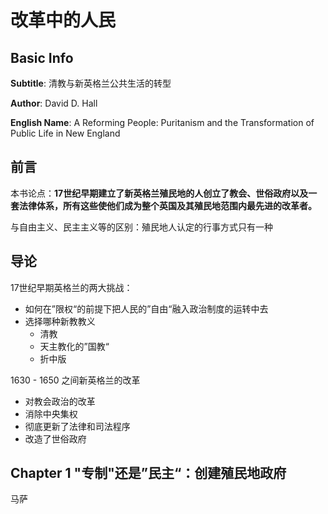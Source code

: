 # 改革中的人民

## Basic Info

**Subtitle**: 清教与新英格兰公共生活的转型

**Author**: David D. Hall

**English Name**: A Reforming People: Puritanism and the Transformation of Public Life in New England

## 前言

本书论点：**17世纪早期建立了新英格兰殖民地的人创立了教会、世俗政府以及一套法律体系，所有这些使他们成为整个英国及其殖民地范围内最先进的改革者。**

与自由主义、民主主义等的区别：殖民地人认定的行事方式只有一种

## 导论

17世纪早期英格兰的两大挑战：

* 如何在”限权“的前提下把人民的”自由“融入政治制度的运转中去
* 选择哪种新教教义
  * 清教
  * 天主教化的”国教“
  * 折中版

1630 - 1650 之间新英格兰的改革

* 对教会政治的改革
* 消除中央集权
* 彻底更新了法律和司法程序
* 改造了世俗政府

## Chapter 1  "专制"还是”民主“：创建殖民地政府

马萨
